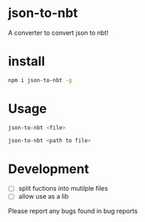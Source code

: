 # json-to-nbt
A converter to convert json to nbt!

# install
```bash
npm i json-to-nbt -g
```

# Usage
```bash
json-to-nbt <file>
```
```bash
json-to-nbt <path to file>
```
# Development
- [ ] split fuctions into mutilple files
- [ ] allow use as a lib

Please report any bugs found in bug reports
